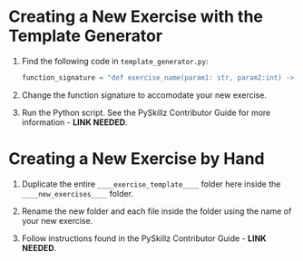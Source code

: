 # Creating a New Exercise with the Template Generator

1. Find the following code in `template_generator.py`:

    ```python
    function_signature = "def exercise_name(param1: str, param2:int) -> None:"
    ```

2. Change the function signature to accomodate your new exercise.

3. Run the Python script. See the PySkillz Contributor Guide for more information - __LINK NEEDED__.

# Creating a New Exercise by Hand

1. Duplicate the entire `____exercise_template____` folder here inside the `____new_exercises____` folder.

2. Rename the new folder and each file inside the folder using the name of your new exercise.

3. Follow instructions found in the PySkillz Contributor Guide - __LINK NEEDED__.